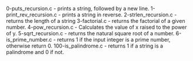 0-puts_recursion.c - prints a string, followed by a new line.
1-print_rev_recursion.c - prints a string in reverse.
2-strlen_recursion.c - returns the length of a string
3-factorial.c - returns the factorial of a given number.
4-pow_recursion.c - Calculates the value of x raised to the power of y.
5-sqrt_recursion.c - returns the natural square root of a number.
6-is_prime_number.c - returns 1 if the input integer is a prime number, otherwise return 0.
100-is_palindrome.c -  returns 1 if a string is a palindrome and 0 if not.
